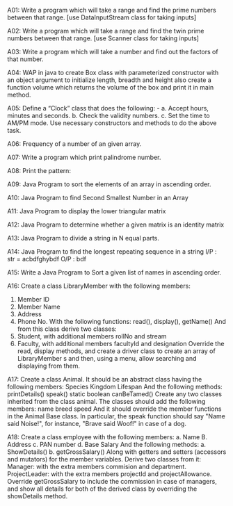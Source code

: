 
A01:
Write a program which will take a range and find the prime numbers between that range.
[use DataInputStream class for taking inputs]

A02:
Write a program which will take a range and find the twin prime numbers between that range.
[use Scanner class for taking inputs]

A03:
Write a program which will take a number and find out the factors of that number.

A04: WAP in java to create Box class with parameterized constructor with an object argument to
initialize length, breadth and height also create a function volume which returns the volume
of the box and print it in main method.

A05: Define a “Clock” class that does the following: -
a. Accept hours, minutes and seconds.
b. Check the validity numbers.
c. Set the time to AM/PM mode.
Use necessary constructors and methods to do the above task.

A06: Frequency of a number of an given array.

A07: Write a program which print palindrome number.

A08: Print the pattern:

A09: Java Program to sort the elements of an array in ascending order.

A10: Java Program to find Second Smallest Number in an Array

A11: Java Program to display the lower triangular matrix

A12: Java Program to determine whether a given matrix is an identity matrix

A13: Java Program to divide a string in N equal parts.

A14: Java Program to find the longest repeating sequence in a string
I/P : str = acbdfghybdf
O/P : bdf

A15:
Write a Java Program to Sort a given list of names in ascending order.

A16:
Create a class LibraryMember with the following members:
1. Member ID
2. Member Name
3. Address
4. Phone No.
With the following functions:
read(), display(), getName()
And from this class derive two classes:
1. Student, with additional members rollNo and stream
2. Faculty, with additional members facultyId and
designation
Override the read, display methods, and create a driver class to create an array of LibraryMember s and
then, using a menu, allow searching and displaying from them.

A17:
Create a class Animal. It should be an abstract class having the following members:
Species
Kingdom
Lifespan
And the following methods:
printDetails()
speak()
static boolean canBeTamed()
Create any two classes inherited from the class animal. The classes should add the following members:
name
breed
speed
And it should override the member functions in the Animal Base class. In particular, the speak function
should say "Name said Noise!", for instance, "Brave said Woof!" in case of a dog.

A18:
Create a class employee with the following members:
a. Name
B. Address
c. PAN number
d. Base Salary
And the following methods:
a. ShowDetails()
b. getGrossSalary()
Along with getters and setters (accessors and mutators) for the member variables.
Derive two classes from it:
Manager: with the extra members commision and department.
ProjectLeader: with the extra members projectId and projectAllowance.
Override getGrossSalary to include the commission in case of managers, and show all details for both of
the derived class by overriding the showDetails method.